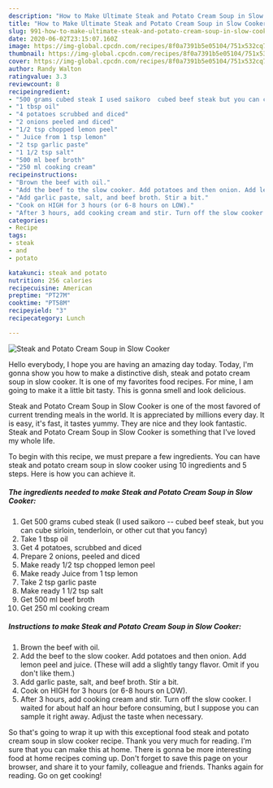 ```yaml
---
description: "How to Make Ultimate Steak and Potato Cream Soup in Slow Cooker"
title: "How to Make Ultimate Steak and Potato Cream Soup in Slow Cooker"
slug: 991-how-to-make-ultimate-steak-and-potato-cream-soup-in-slow-cooker
date: 2020-06-02T23:15:07.160Z
image: https://img-global.cpcdn.com/recipes/8f0a7391b5e05104/751x532cq70/steak-and-potato-cream-soup-in-slow-cooker-recipe-main-photo.jpg
thumbnail: https://img-global.cpcdn.com/recipes/8f0a7391b5e05104/751x532cq70/steak-and-potato-cream-soup-in-slow-cooker-recipe-main-photo.jpg
cover: https://img-global.cpcdn.com/recipes/8f0a7391b5e05104/751x532cq70/steak-and-potato-cream-soup-in-slow-cooker-recipe-main-photo.jpg
author: Randy Walton
ratingvalue: 3.3
reviewcount: 8
recipeingredient:
- "500 grams cubed steak I used saikoro  cubed beef steak but you can cube sirloin tenderloin or other cut that you fancy"
- "1 tbsp oil"
- "4 potatoes scrubbed and diced"
- "2 onions peeled and diced"
- "1/2 tsp chopped lemon peel"
- " Juice from 1 tsp lemon"
- "2 tsp garlic paste"
- "1 1/2 tsp salt"
- "500 ml beef broth"
- "250 ml cooking cream"
recipeinstructions:
- "Brown the beef with oil."
- "Add the beef to the slow cooker. Add potatoes and then onion. Add lemon peel and juice. (These will add a slightly tangy flavor. Omit if you don&#39;t like them.)"
- "Add garlic paste, salt, and beef broth. Stir a bit."
- "Cook on HIGH for 3 hours (or 6-8 hours on LOW)."
- "After 3 hours, add cooking cream and stir. Turn off the slow cooker. I waited for about half an hour before consuming, but I suppose you can sample it right away. Adjust the taste when necessary."
categories:
- Recipe
tags:
- steak
- and
- potato

katakunci: steak and potato 
nutrition: 256 calories
recipecuisine: American
preptime: "PT27M"
cooktime: "PT58M"
recipeyield: "3"
recipecategory: Lunch

---
```



![Steak and Potato Cream Soup in Slow Cooker](https://img-global.cpcdn.com/recipes/8f0a7391b5e05104/751x532cq70/steak-and-potato-cream-soup-in-slow-cooker-recipe-main-photo.jpg)

Hello everybody, I hope you are having an amazing day today. Today, I'm gonna show you how to make a distinctive dish, steak and potato cream soup in slow cooker. It is one of my favorites food recipes. For mine, I am going to make it a little bit tasty. This is gonna smell and look delicious.

Steak and Potato Cream Soup in Slow Cooker is one of the most favored of current trending meals in the world. It is appreciated by millions every day. It is easy, it's fast, it tastes yummy. They are nice and they look fantastic. Steak and Potato Cream Soup in Slow Cooker is something that I've loved my whole life.




To begin with this recipe, we must prepare a few ingredients. You can have steak and potato cream soup in slow cooker using 10 ingredients and 5 steps. Here is how you can achieve it.

<!--inarticleads1-->

##### The ingredients needed to make Steak and Potato Cream Soup in Slow Cooker:

1. Get 500 grams cubed steak (I used saikoro -- cubed beef steak, but you can cube sirloin, tenderloin, or other cut that you fancy)
1. Take 1 tbsp oil
1. Get 4 potatoes, scrubbed and diced
1. Prepare 2 onions, peeled and diced
1. Make ready 1/2 tsp chopped lemon peel
1. Make ready  Juice from 1 tsp lemon
1. Take 2 tsp garlic paste
1. Make ready 1 1/2 tsp salt
1. Get 500 ml beef broth
1. Get 250 ml cooking cream




<!--inarticleads2-->

##### Instructions to make Steak and Potato Cream Soup in Slow Cooker:

1. Brown the beef with oil.
1. Add the beef to the slow cooker. Add potatoes and then onion. Add lemon peel and juice. (These will add a slightly tangy flavor. Omit if you don&#39;t like them.)
1. Add garlic paste, salt, and beef broth. Stir a bit.
1. Cook on HIGH for 3 hours (or 6-8 hours on LOW).
1. After 3 hours, add cooking cream and stir. Turn off the slow cooker. I waited for about half an hour before consuming, but I suppose you can sample it right away. Adjust the taste when necessary.




So that's going to wrap it up with this exceptional food steak and potato cream soup in slow cooker recipe. Thank you very much for reading. I'm sure that you can make this at home. There is gonna be more interesting food at home recipes coming up. Don't forget to save this page on your browser, and share it to your family, colleague and friends. Thanks again for reading. Go on get cooking!
